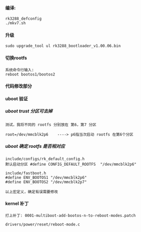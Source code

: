 #### 编译:
	rk3288_defconfig
	./mkv7.sh

#### 升级
	sudo upgrade_tool ul rk3288_bootloader_v1.00.06.bin

#### 切换rootfs
	系统命令行输入:
	reboot bootos1/bootos2


#### 代码修改部分

#### uboot 验证
##### uboot trust 分区可去掉
	测试，我将不同的 rootfs 分别放在 第6，第7 分区

	root=/dev/mmcblk2p6    ----> p6指当次启动 rootfs 在第6个分区

##### uboot 确定 rootfs 是否相对应

	include/configs/rk_default_config.h
	默认启动分区 #define CONFIG_DEFAULT_ROOTFS  "/dev/mmcblk2p6"

	include/fastboot.h
	#define ENV_BOOTOS1 "/dev/mmcblk2p6"
	#define ENV_BOOTOS2 "/dev/mmcblk2p7"

	以上宏定义，确定有误需要修改

#### kernel 补丁
	打上补丁: 0001-multiboot-add-bootos-n-to-reboot-modes.patch

	drivers/power/reset/reboot-mode.c


